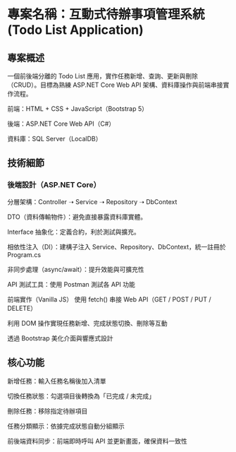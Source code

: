# 專案名稱：互動式待辦事項管理系統 (Todo List Application)

## 專案概述

一個前後端分離的 Todo List 應用，實作任務新增、查詢、更新與刪除（CRUD）。目標為熟練 ASP.NET Core Web API 架構、資料庫操作與前端串接實作流程。

前端：HTML + CSS + JavaScript（Bootstrap 5）

後端：ASP.NET Core Web API（C#）

資料庫：SQL Server（LocalDB）

## 技術細節

### 後端設計（ASP.NET Core）

分層架構：Controller ➝ Service ➝ Repository ➝ DbContext

DTO（資料傳輸物件）：避免直接暴露資料庫實體。

Interface 抽象化：定義合約，利於測試與擴充。

相依性注入（DI）：建構子注入 Service、Repository、DbContext，統一註冊於 Program.cs

非同步處理（async/await）：提升效能與可擴充性

API 測試工具：使用 Postman 測試各 API 功能

前端實作（Vanilla JS）
使用 fetch() 串接 Web API（GET / POST / PUT / DELETE）

利用 DOM 操作實現任務新增、完成狀態切換、刪除等互動

透過 Bootstrap 美化介面與響應式設計

## 核心功能

新增任務：輸入任務名稱後加入清單

切換任務狀態：勾選項目後轉換為「已完成 / 未完成」

刪除任務：移除指定待辦項目

任務分類顯示：依據完成狀態自動分組顯示

前後端資料同步：前端即時呼叫 API 並更新畫面，確保資料一致性
